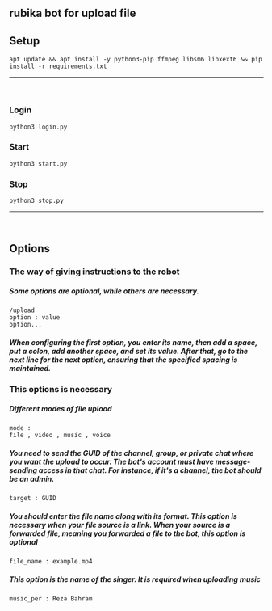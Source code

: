 ## rubika bot for upload file 

## Setup
```
apt update && apt install -y python3-pip ffmpeg libsm6 libxext6 && pip install -r requirements.txt
```
<hr>
</br>


### Login
```
python3 login.py
```
### Start
```
python3 start.py
```
### Stop
```
python3 stop.py
```
<hr>
</br>

## Options

### The way of giving instructions to the robot
##### Some options are optional, while others are necessary.

```
/upload
option : value
option...
```
##### When configuring the first option, you enter its name, then add a space, put a colon, add another space, and set its value. After that, go to the next line for the next option, ensuring that the specified spacing is maintained.


### This options is necessary

##### Different modes of file upload
```
mode : 
file , video , music , voice
```

##### You need to send the GUID of the channel, group, or private chat where you want the upload to occur. The bot's account must have message-sending access in that chat. For instance, if it's a channel, the bot should be an admin.
```
target : GUID
```

##### You should enter the file name along with its format. This option is necessary when your file source is a link. When your source is a forwarded file, meaning you forwarded a file to the bot, this option is optional
```
file_name : example.mp4
```

##### This option is the name of the singer. It is required when uploading music
```
music_per : Reza Bahram
```
